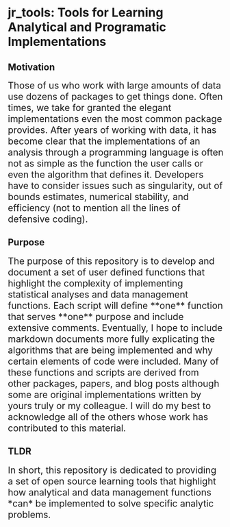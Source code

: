# jr_tools: Tools for Learning Analytical and Programatic Implementations

<style>
 
  .format_text {
  
  font-size: 16pt
  
  }
  
</style>

## Motivation
<div class = format_text>
Those of us who work with large amounts of data use dozens of packages to get things done. Often times, we take for granted the elegant implementations even the most common package provides. After years of working with data, it has become clear that the implementations of an analysis through a programming language is often not as simple as the function the user calls or even the algorithm that defines it. Developers have to consider issues such as singularity, out of bounds estimates, numerical stability, and efficiency (not to mention all the lines of defensive coding).
</div>

## Purpose
<div class = format_text>
The purpose of this repository is to develop and document a set of user defined functions that highlight the complexity of implementing statistical analyses and data management functions. Each script will define **one** function that serves **one** purpose and include extensive comments. Eventually, I hope to include markdown documents more fully explicating the algorithms that are being implemented and why certain elements of code were included. Many of these functions and scripts are derived from other packages, papers, and blog posts although some are original implementations written by yours truly or my colleague. I will do my best to acknowledge all of the others whose work has contributed to this material.
</div>

## TLDR

<div class = format_text>
In short, this repository is dedicated to providing a set of open source learning tools that highlight how analytical and data management functions *can* be implemented to solve specific analytic problems.
</div>
